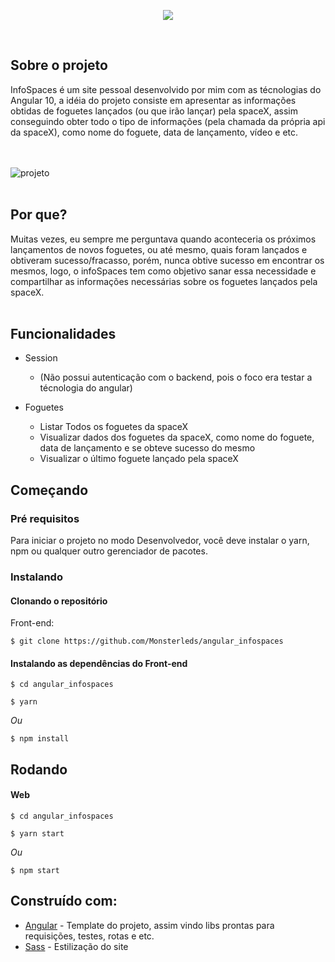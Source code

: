 <p align="center">
  <img src="https://user-images.githubusercontent.com/56271517/89470927-4fd77880-d753-11ea-9558-150e6fdc33c2.png"> </img>
</p>
<br>

## Sobre o projeto
InfoSpaces é um site pessoal desenvolvido por mim com as técnologias do Angular 10, a idéia do projeto consiste em apresentar as informações obtidas de foguetes lançados (ou que irão lançar) pela spaceX, assim conseguindo obter todo o tipo de informações (pela chamada da própria api da spaceX), como nome do foguete, data de lançamento, vídeo e etc.

<br><br>
![projeto](https://user-images.githubusercontent.com/56271517/89471768-5f57c100-d755-11ea-9138-250763dc2143.png)
<br><br>
## Por que?
Muitas vezes, eu sempre me perguntava quando aconteceria os próximos lançamentos de novos foguetes, ou até mesmo, quais foram lançados e obtiveram sucesso/fracasso, porém, 
nunca obtive sucesso em encontrar os mesmos, logo, o infoSpaces tem como objetivo sanar essa necessidade e compartilhar as informações necessárias sobre os foguetes lançados pela spaceX.
<br><br>
## Funcionalidades
- Session

     - (Não possui autenticação com o backend, pois o foco era testar a técnologia do angular)
     
- Foguetes

     - Listar Todos os foguetes da spaceX
     - Visualizar dados dos foguetes da spaceX, como nome do foguete, data de lançamento e se obteve sucesso do mesmo
     - Visualizar o último foguete lançado pela spaceX
     
## Começando
### Pré requisitos
Para iniciar o projeto no modo Desenvolvedor, você deve instalar o yarn, npm ou qualquer outro gerenciador de pacotes.

### Instalando

#### Clonando o repositório
Front-end:

```
$ git clone https://github.com/Monsterleds/angular_infospaces
```

#### Instalando as dependências do Front-end
```
$ cd angular_infospaces
```

```
$ yarn
```
_Ou_
```
$ npm install
```

## Rodando
#### Web
```
$ cd angular_infospaces
```
```
$ yarn start
```
_Ou_
```
$ npm start
```

## Construído com: 
- [Angular](https://angular.io/) - Template do projeto, assim vindo libs prontas para requisições, testes, rotas e etc.
- [Sass](https://sass-lang.com/) - Estilização do site
